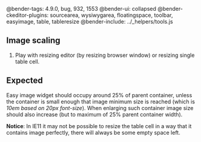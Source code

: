 @bender-tags: 4.9.0, bug, 932, 1553
@bender-ui: collapsed
@bender-ckeditor-plugins: sourcearea, wysiwygarea, floatingspace, toolbar, easyimage, table, tableresize
@bender-include: ../_helpers/tools.js

## Image scaling

1. Play with resizing editor (by resizing browser window) or resizing single table cell.

## Expected

Easy image widget should occupy around 25% of parent container, unless the container is small enough that image minimum
size is reached (which is _10em based on 20px font-size_). When enlarging such container image size should also increase
(but to maximum of 25% parent container width).

**Notice**: In IE11 it may not be possible to resize the table cell in a way that it contains image perfectly, there will
always be some empty space left.
